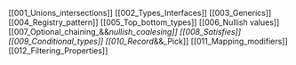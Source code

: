 [[001_Unions_intersections]]
[[002_Types_Interfaces]]
[[003_Generics]]
[[004_Registry_pattern]]
[[005_Top_bottom_types]]
[[006_Nullish values]]
[[007_Optional_chaining_&&_nullish_coalesing]]
[[008_Satisfies]]
[[009_Conditional_types]]
[[010_Record_&&_Pick]]
[[011_Mapping_modifiers]]
[[012_Filtering_Properties]]








